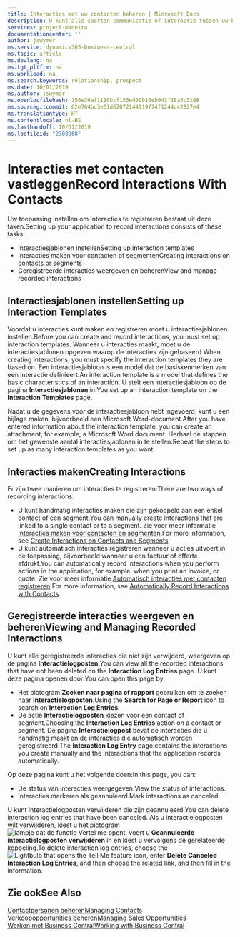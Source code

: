 ```yaml
---
title: Interacties met uw contacten beheren | Microsoft Docs
description: U kunt alle soorten communicatie of interactie tussen uw bedrijf en uw contacten beheren. Bijvoorbeeld brieven, telefoongesprekken, vergaderingen, enzovoort.
services: project-madeira
documentationcenter: ''
author: jswymer
ms.service: dynamics365-business-central
ms.topic: article
ms.devlang: na
ms.tgt_pltfrm: na
ms.workload: na
ms.search.keywords: relationship, prospect
ms.date: 10/01/2019
ms.author: jswymer
ms.openlocfilehash: 156e36af1110bcf153ed00b16eb041f28a5c3168
ms.sourcegitcommit: 02e704bc3e01d62072144919774f1244c42827e4
ms.translationtype: HT
ms.contentlocale: nl-BE
ms.lasthandoff: 10/01/2019
ms.locfileid: "2308968"
---
```

# <a name="record-interactions-with-contacts"></a><span data-ttu-id="7ea06-103">Interacties met contacten vastleggen</span><span class="sxs-lookup"><span data-stu-id="7ea06-103">Record Interactions With Contacts</span></span>
<span data-ttu-id="7ea06-104">Uw toepassing instellen om interacties te registreren bestaat uit deze taken:</span><span class="sxs-lookup"><span data-stu-id="7ea06-104">Setting up your application to record interactions consists of these tasks:</span></span>

* <span data-ttu-id="7ea06-105">Interactiesjablonen instellen</span><span class="sxs-lookup"><span data-stu-id="7ea06-105">Setting up interaction templates</span></span>  
* <span data-ttu-id="7ea06-106">Interacties maken voor contacten of segmenten</span><span class="sxs-lookup"><span data-stu-id="7ea06-106">Creating interactions on contacts or segments</span></span>  
* <span data-ttu-id="7ea06-107">Geregistreerde interacties weergeven en beheren</span><span class="sxs-lookup"><span data-stu-id="7ea06-107">View and manage recorded interactions</span></span>  

##  <a name="setting-up-interaction-templates"></a><span data-ttu-id="7ea06-108">Interactiesjablonen instellen</span><span class="sxs-lookup"><span data-stu-id="7ea06-108">Setting up Interaction Templates</span></span>
<span data-ttu-id="7ea06-109">Voordat u interacties kunt maken en registreren moet u interactiesjablonen instellen.</span><span class="sxs-lookup"><span data-stu-id="7ea06-109">Before you can create and record interactions, you must set up interaction templates.</span></span> <span data-ttu-id="7ea06-110">Wanneer u interacties maakt, moet u de interactiesjablonen opgeven waarop de interacties zijn gebaseerd.</span><span class="sxs-lookup"><span data-stu-id="7ea06-110">When creating interactions, you must specify the interaction templates they are based on.</span></span> <span data-ttu-id="7ea06-111">Een interactiesjabloon is een model dat de basiskenmerken van een interactie definieert.</span><span class="sxs-lookup"><span data-stu-id="7ea06-111">An interaction template is a model that defines the basic characteristics of an interaction.</span></span>
<span data-ttu-id="7ea06-112">U stelt een interactiesjabloon op de pagina **Interactiesjablonen** in.</span><span class="sxs-lookup"><span data-stu-id="7ea06-112">You set up an interaction template on the **Interaction Templates** page.</span></span>

<span data-ttu-id="7ea06-113">Nadat u de gegevens voor de interactiesjabloon hebt ingevoerd, kunt u een bijlage maken, bijvoorbeeld een Microsoft Word-document.</span><span class="sxs-lookup"><span data-stu-id="7ea06-113">After you have entered information about the interaction template, you can create an attachment, for example, a Microsoft Word document.</span></span> <span data-ttu-id="7ea06-114">Herhaal de stappen om het gewenste aantal interactiesjablonen in te stellen.</span><span class="sxs-lookup"><span data-stu-id="7ea06-114">Repeat the steps to set up as many interaction templates as you want.</span></span>  

## <a name="creating-interactions"></a><span data-ttu-id="7ea06-115">Interacties maken</span><span class="sxs-lookup"><span data-stu-id="7ea06-115">Creating Interactions</span></span>
<span data-ttu-id="7ea06-116">Er zijn twee manieren om interacties te registreren:</span><span class="sxs-lookup"><span data-stu-id="7ea06-116">There are two ways of recording interactions:</span></span>

* <span data-ttu-id="7ea06-117">U kunt handmatig  interacties maken die zijn gekoppeld aan een enkel contact of een segment.</span><span class="sxs-lookup"><span data-stu-id="7ea06-117">You can manually create interactions that are linked to a single contact or to a segment.</span></span> <span data-ttu-id="7ea06-118">Zie voor meer informatie [Interacties maken voor contacten en segmenten](marketing-how-create-interactions.md).</span><span class="sxs-lookup"><span data-stu-id="7ea06-118">For more information, see [Create Interactions on Contacts and Segments](marketing-how-create-interactions.md).</span></span>  
* <span data-ttu-id="7ea06-119">U kunt automatisch interacties registreren wanneer u acties uitvoert in de toepassing, bijvoorbeeld wanneer u een factuur of offerte afdrukt.</span><span class="sxs-lookup"><span data-stu-id="7ea06-119">You can automatically record interactions when you perform actions in the application, for example, when you print an invoice, or quote.</span></span> <span data-ttu-id="7ea06-120">Zie voor meer informatie [Automatisch interacties met contacten registreren](marketing-auto-record-interactions.md).</span><span class="sxs-lookup"><span data-stu-id="7ea06-120">For more information, see [Automatically Record Interactions with Contacts](marketing-auto-record-interactions.md).</span></span>

## <a name="viewing-and-managing-recorded-interactions"></a><span data-ttu-id="7ea06-121">Geregistreerde interacties weergeven en beheren</span><span class="sxs-lookup"><span data-stu-id="7ea06-121">Viewing and Managing Recorded Interactions</span></span>
<span data-ttu-id="7ea06-122">U kunt alle geregistreerde interacties die niet zijn verwijderd, weergeven op de pagina **Interactielogposten**.</span><span class="sxs-lookup"><span data-stu-id="7ea06-122">You can view all the recorded interactions that have not been deleted on the **Interaction Log Entries** page.</span></span> <span data-ttu-id="7ea06-123">U kunt deze pagina openen door:</span><span class="sxs-lookup"><span data-stu-id="7ea06-123">You can open this page by:</span></span>

* <span data-ttu-id="7ea06-124">Het pictogram **Zoeken naar pagina of rapport** gebruiken om te zoeken naar **Interactielogposten**.</span><span class="sxs-lookup"><span data-stu-id="7ea06-124">Using the **Search for Page or Report** icon to search on **Interaction Log Entries**.</span></span>
* <span data-ttu-id="7ea06-125">De actie **Interactielogposten** kiezen voor een contact of segment.</span><span class="sxs-lookup"><span data-stu-id="7ea06-125">Choosing the **Interaction Log Entries** action on a contact or segment.</span></span>
  <span data-ttu-id="7ea06-126">De pagina **Interactielogpost** bevat de interacties die u handmatig maakt en de interacties die automatisch worden geregistreerd.</span><span class="sxs-lookup"><span data-stu-id="7ea06-126">The **Interaction Log Entry** page contains the interactions you create manually and the interactions that the application records automatically.</span></span>

<span data-ttu-id="7ea06-127">Op deze pagina kunt u het volgende doen:</span><span class="sxs-lookup"><span data-stu-id="7ea06-127">In this page, you can:</span></span>

* <span data-ttu-id="7ea06-128">De status van interacties weergegeven.</span><span class="sxs-lookup"><span data-stu-id="7ea06-128">View the status of interactions.</span></span>
* <span data-ttu-id="7ea06-129">Interacties markeren als geannuleerd.</span><span class="sxs-lookup"><span data-stu-id="7ea06-129">Mark interactions as canceled.</span></span>

<span data-ttu-id="7ea06-130">U kunt interactielogposten verwijderen die zijn geannuleerd.</span><span class="sxs-lookup"><span data-stu-id="7ea06-130">You can delete interaction log entries that have been canceled.</span></span> <span data-ttu-id="7ea06-131">Als u interactielogposten wilt verwijderen, kiest u het pictogram ![lampje dat de functie Vertel me opent](media/ui-search/search_small.png "Vertel me wat u wilt doen"), voert u **Geannuleerde interactielogposten verwijderen** in en kiest u vervolgens de gerelateerde koppeling.</span><span class="sxs-lookup"><span data-stu-id="7ea06-131">To delete interaction log entries, choose the ![Lightbulb that opens the Tell Me feature](media/ui-search/search_small.png "Tell me what you want to do") icon, enter **Delete Canceled Interaction Log Entries**, and then choose the related link, and then fill in the information.</span></span>

## <a name="see-also"></a><span data-ttu-id="7ea06-132">Zie ook</span><span class="sxs-lookup"><span data-stu-id="7ea06-132">See Also</span></span>
[<span data-ttu-id="7ea06-133">Contactpersonen beheren</span><span class="sxs-lookup"><span data-stu-id="7ea06-133">Managing Contacts</span></span>](marketing-contacts.md)  
[<span data-ttu-id="7ea06-134">Verkoopopportunities beheren</span><span class="sxs-lookup"><span data-stu-id="7ea06-134">Managing Sales Opportunities</span></span>](marketing-manage-sales-opportunities.md)  
[<span data-ttu-id="7ea06-135">Werken met Business Central</span><span class="sxs-lookup"><span data-stu-id="7ea06-135">Working with Business Central</span></span>](ui-work-product.md)  
